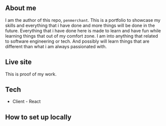## About me
I am the author of this repo, ```penmerchant```. This is a portfolio to showcase my skills and everything that i have done and more things will be done in the future.
Everything that i have done here is made to learn and have fun while learning things that out of my comfort zone. I am into anything that related to software engineering or tech. And possibly will learn things that are different than what i am always passionated with. 

## Live site

This is proof of my work.

## Tech
* Client - React

## How to set up locally
